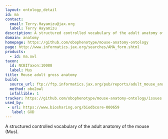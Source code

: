 ```yaml
---
layout: ontology_detail
id: ma
contact:
  email: Terry.Hayamizu@jax.org
  label: Terry Hayamizu
description: A structured controlled vocabulary of the adult anatomy of the mouse (Mus).
domain: anatomy
homepage: https://github.com/obophenotype/mouse-anatomy-ontology
page: http://www.informatics.jax.org/searches/AMA_form.shtml
products:
  - id: ma.owl
taxon:
  id: NCBITaxon:10088
  label: Mus
title: Mouse adult gross anatomy
build:
  source_url: ftp://ftp.informatics.jax.org/pub/reports/adult_mouse_anatomy.obo
  method: obo2owl
  infallible: 1
tracker: https://github.com/obophenotype/mouse-anatomy-ontology/issues
used_by:
 - url: https://www.biosharing.org/biodbcore-000659
   label: GXD
---
```


A structured controlled vocabulary of the adult anatomy of the mouse (Mus).
